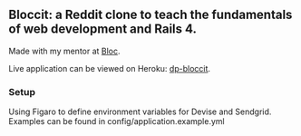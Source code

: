 ## Bloccit: a Reddit clone to teach the fundamentals of web development and Rails 4.

Made with my mentor at [Bloc](http://bloc.io).

Live application can be viewed on Heroku: [dp-bloccit](http://dp-bloccit.herokuapp.com "dp-bloccit").

### Setup
Using Figaro to define environment variables for Devise and Sendgrid. Examples can be found in config/application.example.yml